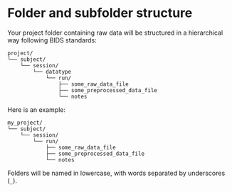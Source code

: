 # Folder and subfolder structure

Your project folder containing raw data will be structured in a hierarchical way following BIDS standards:
```
project/
└── subject/
    └── session/
        └── datatype
            └── run/
                ├── some_raw_data_file
                ├── some_preprocessed_data_file
                └── notes
```

Here is an example:
```
my_project/
└── subject/
    └── session/
        └── run/
            ├── some_raw_data_file
            ├── some_preprocessed_data_file
            └── notes
```
Folders will be named in lowercase, with words separated by underscores (`_`).
